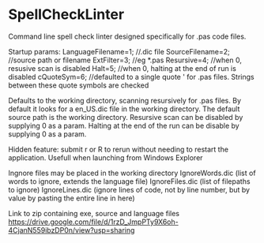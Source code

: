# SpellCheckLinter
 Command line spell check linter designed specifically for .pas code files.

Startup params:
LanguageFilename=1; //.dic file
SourceFilename=2; //source path or filename
ExtFilter=3; //eg *.pas
Resursive=4; //when 0, resusive scan is disabled
Halt=5; //when 0, halting at the end of run is disabled
cQuoteSym=6; //defaulted to a single quote ' for .pas files. Strings between these quote symbols are checked

Defaults to the working directory, scanning resursively for .pas files.
By default it looks for a en_US.dic file in the working directory.
The default source path is the working directory.
Resursive scan can be disabled by supplying 0 as a param.
Halting at the end of the run can be disable by supplying 0 as a param.

Hidden feature: submit r or R to rerun without needing to restart the application. Usefull when launching from Windows Explorer

Ingnore files may be placed in the working directory
IgnoreWords.dic (list of words to ignore, extends the language file)
IgnoreFiles.dic (list of filepaths to ignore)
IgnoreLines.dic (ignore lines of code, not by line number, but by value by pasting the entire line in here)

Link to zip containing exe, source and language files
https://drive.google.com/file/d/1rzD_JmpPTy9X6oh-4CjanN559ibzDP0n/view?usp=sharing

